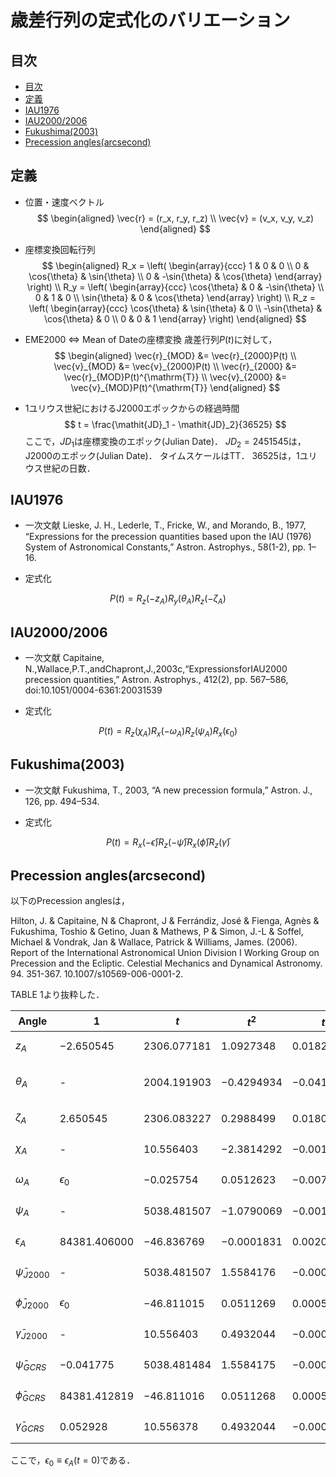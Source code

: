 # 歳差行列の定式化のバリエーション

## 目次

<!-- TOC depthFrom:2 -->

- [目次](#目次)
- [定義](#定義)
- [IAU1976](#iau1976)
- [IAU2000/2006](#iau20002006)
- [Fukushima(2003)](#fukushima2003)
- [Precession angles(arcsecond)](#precession-anglesarcsecond)

<!-- /TOC -->

## 定義

- 位置・速度ベクトル
$$
\begin{aligned}
    \vec{r} = (r_x, r_y, r_z) \\
    \vec{v} = (v_x, v_y, v_z)
\end{aligned}
$$

- 座標変換回転行列
$$
\begin{aligned}
R_x = \left(
    \begin{array}{ccc}
        1 & 0 & 0 \\
        0 & \cos{\theta} & \sin{\theta} \\
        0 & -\sin{\theta} & \cos{\theta}
    \end{array}
\right) \\
R_y = \left(
    \begin{array}{ccc}
        \cos{\theta} & 0 & -\sin{\theta} \\
        0 & 1 & 0 \\
        \sin{\theta} & 0 & \cos{\theta}
    \end{array}
\right) \\
R_z = \left(
    \begin{array}{ccc}
        \cos{\theta} & \sin{\theta} & 0 \\
        -\sin{\theta} & \cos{\theta} & 0 \\
        0 & 0 & 1
    \end{array}
\right)
\end{aligned}
$$

- EME2000 ⇔ Mean of Dateの座標変換
歳差行列$P(t)$に対して，
$$
\begin{aligned}
\vec{r}_{MOD} &= \vec{r}_{2000}P(t) \\
\vec{v}_{MOD} &= \vec{v}_{2000}P(t) \\
\vec{r}_{2000} &= \vec{r}_{MOD}P(t)^{\mathrm{T}} \\
\vec{v}_{2000} &= \vec{v}_{MOD}P(t)^{\mathrm{T}}
\end{aligned}
$$

- 1ユリウス世紀におけるJ2000エポックからの経過時間
$$
t = \frac{\mathit{JD}_1 - \mathit{JD}_2}{36525}
$$
ここで，$\mathit{JD}_1$は座標変換のエポック(Julian Date)．
$\mathit{JD}_2 = 2451545$は，J2000のエポック(Julian Date)．
タイムスケールはTT．
$36525$は，1ユリウス世紀の日数．

## IAU1976

- 一次文献
Lieske, J. H., Lederle, T., Fricke, W., and Morando, B., 1977, “Expressions for the precession quantities based upon the IAU (1976) System of Astronomical Constants,” Astron. Astrophys., 58(1-2), pp. 1–16.

- 定式化

$$
P(t) = R_z(-z_A)R_y(\theta_A)R_z(-\zeta_A)
$$

## IAU2000/2006

- 一次文献
Capitaine, N.,Wallace,P.T.,andChapront,J.,2003c,“ExpressionsforIAU2000 precession quantities,” Astron. Astrophys., 412(2), pp. 567–586, doi:10.1051/0004-6361:20031539

- 定式化

$$
P(t) = R_z(\chi_A)R_x(-\omega_A)R_z(\psi_A)R_x(\epsilon_0)
$$

## Fukushima(2003)

- 一次文献
Fukushima, T., 2003, “A new precession formula,” Astron. J., 126, pp. 494–534.

- 定式化

$$
P(t) = R_x(-\bar{\epsilon})R_z(-\bar{\psi})R_x(\bar{\phi})R_z(\bar{\gamma})
$$

## Precession angles(arcsecond)

以下のPrecession anglesは，

Hilton, J. & Capitaine, N & Chapront, J & Ferrándiz, José & Fienga, Agnès & Fukushima, Toshio & Getino, Juan & Mathews, P & Simon, J.-L & Soffel, Michael & Vondrak, Jan & Wallace, Patrick & Williams, James. (2006). Report of the International Astronomical Union Division I Working Group on Precession and the Ecliptic. Celestial Mechanics and Dynamical Astronomy. 94. 351-367. 10.1007/s10569-006-0001-2. 

TABLE 1より抜粋した．


| Angle                  | $1$            | $t$           | $t^2$        | $t^3$         | $t^4$                  | $t^5$                 |
| ---------------------- | -------------- | ------------- | ------------ | ------------- | ---------------------- | --------------------- |
| $z_A$                  | $−2.650545$    | $2306.077181$ | $1.0927348$  | $0.01826837$  | $−0.000028596$         | $−2.904\times10^{−7}$ |
| $\theta_A$             | -              | $2004.191903$ | $−0.4294934$ | $−0.04182264$ | $−7.089\times10^{−6} $ | $−1.274\times10^{−7}$ |
| $\zeta_A$              | $2.650545$     | $2306.083227$ | $0.2988499$  | $0.01801828$  | $−5.971\times10^{−6}$  | $−3.173\times10−^{7}$ |
| $\chi_A$               | -              | $10.556403$   | $−2.3814292$ | $−0.00121197$ | $0.000170663$          | $−5.60\times10^{−8}$  |
| $\omega_A$             | $\epsilon_0$   | $−0.025754$   | $0.0512623$  | $−0.00772503$ | $−4.67\times10^{−7}$   | $3.337\times10^{−7}$  |
| $\psi_A$               | -              | $5038.481507$ | $−1.0790069$ | $−0.00114045$ | $0.000132851$          | $−9.51\times10^{−8}$  |
| $\epsilon_A$           | $84381.406000$ | $−46.836769$  | $−0.0001831$ | $0.00200340$  | $−5.76\times10^{−7}$   | $−4.34\times10^{−8}$  |
| $\bar{\psi}_{J2000}$   | -              | $5038.481507$ | $1.5584176$  | $−0.00018522$ | $−0.000026452$         | $−1.48\times10^{-8}$  |
| $\bar{\phi}_{J2000}$   | $\epsilon_0$   | $−46.811015$  | $0.0511269$  | $0.00053289$  | $−4.40\times10^{−7}$   | $−1.76\times10^{−8}$  |
| $\bar{\gamma}_{J2000}$ | -              | $10.556403$   | $0.4932044$  | $−0.00031238$ | $−2.788\times10^{−6}$  | $2.60\times10^{−8}$   |
| $\bar{\psi}_{GCRS}$    | $−0.041775$    | $5038.481484$ | $1.5584175$  | $−0.00018522$ | $−0.000026452$         | $−1.48\times10^{−8}$  |
| $\bar{\phi}_{GCRS}$    | $84381.412819$ | $−46.811016$  | $0.0511268$  | $0.00053289$  | $−4.40\times10^{−7}$   | $−1.76\times10^{−8}$  |
| $\bar{\gamma}_{GCRS}$  | $0.052928$     | $10.556378$   | $0.4932044$  | $−0.00031238$ | $−2.788\times10^{−6}$  | $2.60\times10^{−8}$   |

ここで，$\epsilon_0 \equiv \epsilon_A(t = 0)$である．

